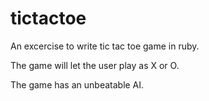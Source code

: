 tictactoe
=========

An excercise to write tic tac toe game in ruby. 

The game will let the user play as X or O.

The game has an unbeatable AI.

